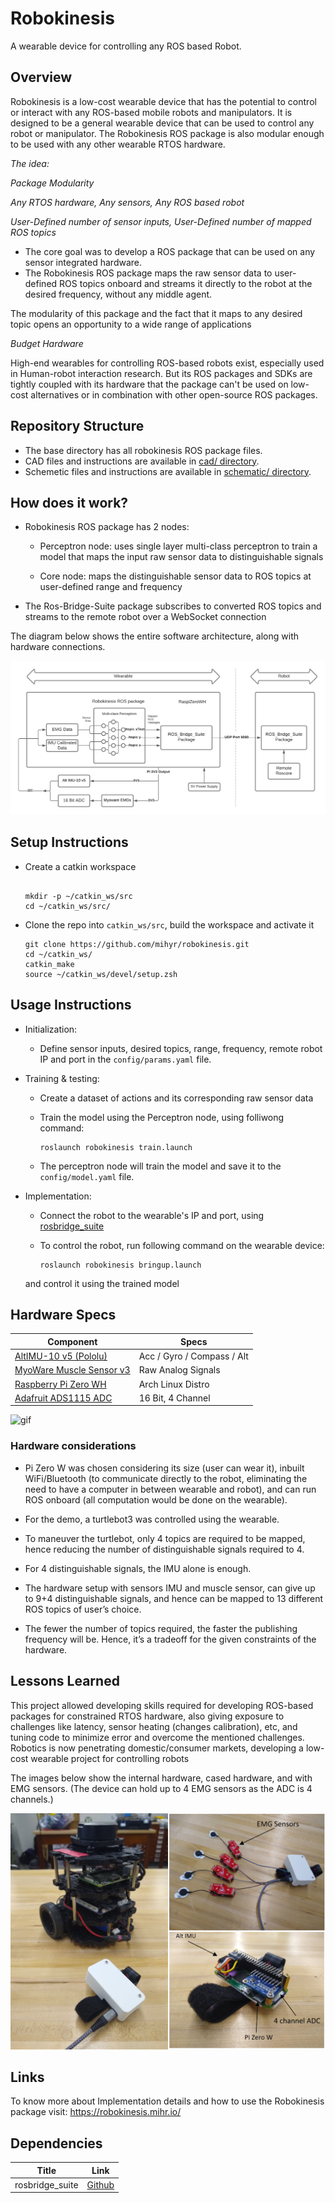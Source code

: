 # Robokinesis

A wearable device for controlling any ROS based Robot.

## Overview

Robokinesis is a low-cost wearable device that has the potential to control or interact with any ROS-based mobile robots and manipulators. It is designed to be a general wearable device that can be used to control any robot or manipulator. The Robokinesis ROS package is also modular enough to be used with any other wearable RTOS hardware.

_The idea:_

_Package Modularity_

_Any RTOS hardware, Any sensors, Any ROS based robot_

_User-Defined number of sensor inputs, User-Defined number of mapped ROS topics_ 

- The core goal was to develop a ROS package that can be used on any sensor integrated hardware.  
- The Robokinesis ROS package maps the raw sensor data to user-defined ROS topics onboard and streams it directly to the robot at the desired frequency, without any middle agent. 

The modularity of this package and the fact that it maps to any desired topic opens an opportunity to a wide range of applications  

_Budget Hardware_

High-end wearables for controlling ROS-based robots exist, especially used in Human-robot interaction research.  But its ROS packages and SDKs are tightly coupled with its hardware that the package can't be used on low-cost alternatives or in combination with other open-source ROS packages.  

## Repository Structure

- The base directory has all robokinesis ROS package files.
- CAD files and instructions are available in [cad/ directory](https://github.com/mihyr/robokinesis/tree/main/cad).
- Schemetic files and instructions are available in [schematic/ directory](https://github.com/mihyr/robokinesis/tree/main/schematic).

## How does it work?

- Robokinesis ROS package has 2 nodes:

  - Perceptron node: uses single layer multi-class perceptron to train a model that maps the input raw sensor data to distinguishable signals  

  - Core node: maps the distinguishable sensor data to ROS topics at user-defined range and frequency  

- The Ros-Bridge-Suite package subscribes to converted ROS topics and streams to the remote robot over a WebSocket connection

The diagram below shows the entire software architecture, along with hardware connections.

![diagram](media/diagram.png)

## Setup Instructions

- Create a catkin workspace

    ```
    
    mkdir -p ~/catkin_ws/src
    cd ~/catkin_ws/src/
    ```

- Clone the repo into `catkin_ws/src`, build the workspace and activate it

    ```
    git clone https://github.com/mihyr/robokinesis.git
    cd ~/catkin_ws/
    catkin_make
    source ~/catkin_ws/devel/setup.zsh
    ```

## Usage Instructions

- Initialization:  
  - Define sensor inputs, desired topics, range, frequency, remote robot IP and port in the `config/params.yaml` file.

- Training & testing:
  - Create a dataset of actions and its corresponding raw sensor data  
  - Train the model using the Perceptron node, using folliwong command:

    ```
    roslaunch robokinesis train.launch
    ```
    
  - The perceptron node will train the model and save it to the `config/model.yaml` file.

- Implementation:
  - Connect the robot to the wearable's IP and port, using [rosbridge_suite](https://github.com/RobotWebTools/rosbridge_suite)
  - To control the robot, run following command on the wearable device:

    ```
    roslaunch robokinesis bringup.launch
    ```

  and control it using the trained model  

## Hardware Specs

| Component                | Specs                      |
| ------------------------ | -------------------------- |
| [AltIMU-10 v5 (Pololu)](https://www.pololu.com/product/2739)    | Acc / Gyro / Compass / Alt |
| [MyoWare Muscle Sensor v3](https://www.pololu.com/product/2732) | Raw Analog Signals         |
| [Raspberry Pi Zero WH](https://www.raspberrypi.com/products/raspberry-pi-zero-w/)    | Arch Linux Distro          |
| [Adafruit ADS1115  ADC](https://www.adafruit.com/product/1085)   | 16 Bit, 4 Channel          |

![gif](media/rk.gif)

### Hardware considerations

- Pi Zero W was chosen considering its size (user can wear it), inbuilt WiFi/Bluetooth (to communicate directly to the robot, eliminating the need to have a computer in between wearable and robot), and can run ROS onboard (all computation would be done on the wearable).

- For the demo, a turtlebot3 was controlled using the wearable.

- To maneuver the turtlebot, only 4 topics are required to be mapped, hence reducing the number of distinguishable signals required to 4.

- For 4 distinguishable signals, the IMU alone is enough.

- The hardware setup with sensors IMU and muscle sensor, can give up to 9+4 distinguishable signals, and hence can be mapped to 13 different ROS topics of user’s choice.

- The fewer the number of topics required, the faster the publishing frequency will be. Hence, it’s a tradeoff for the given constraints of the hardware.

## Lessons Learned

This project allowed developing skills required for developing ROS-based packages for constrained RTOS hardware, also giving exposure to challenges like latency, sensor heating (changes calibration), etc, and tuning code to minimize error and overcome the mentioned challenges. Robotics is now penetrating domestic/consumer markets, developing a low-cost wearable project for controlling robots

The images below show the internal hardware, cased hardware, and with EMG sensors. (The device can hold up to 4 EMG sensors as the ADC is 4 channels.)

![collage](media/github.png)

## Links

To know more about Implementation details and how to use the Robokinesis package visit: https://robokinesis.mihr.io/  


## Dependencies

Title | Link
------------ | -------------
rosbridge_suite | [Github](https://github.com/RobotWebTools/rosbridge_suite)
